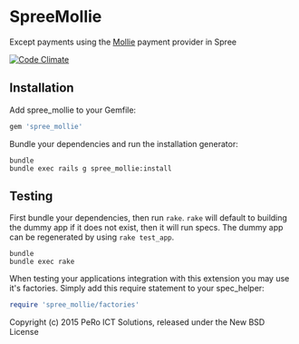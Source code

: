 SpreeMollie
===========

Except payments using the [Mollie](https://www.mollie.com) payment provider in Spree

[![Code Climate](https://codeclimate.com/github/pero-ict-solutions/spree_mollie/badges/gpa.svg)](https://codeclimate.com/github/pero-ict-solutions/spree_mollie)

Installation
------------

Add spree_mollie to your Gemfile:

```ruby
gem 'spree_mollie'
```

Bundle your dependencies and run the installation generator:

```shell
bundle
bundle exec rails g spree_mollie:install
```

Testing
-------

First bundle your dependencies, then run `rake`. `rake` will default to building the dummy app if it does not exist, then it will run specs. The dummy app can be regenerated by using `rake test_app`.

```shell
bundle
bundle exec rake
```

When testing your applications integration with this extension you may use it's factories.
Simply add this require statement to your spec_helper:

```ruby
require 'spree_mollie/factories'
```

Copyright (c) 2015 PeRo ICT Solutions, released under the New BSD License
